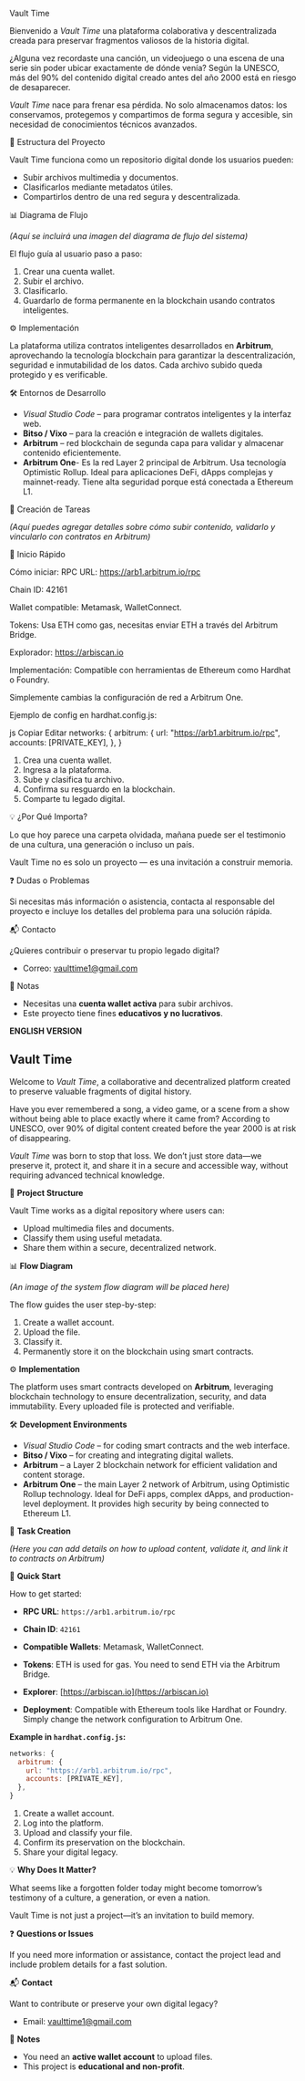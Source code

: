 Vault Time

Bienvenido a *Vault Time* una plataforma colaborativa y descentralizada creada para preservar fragmentos valiosos de la historia digital.

¿Alguna vez recordaste una canción, un videojuego o una escena de una serie sin poder ubicar exactamente de dónde venía? Según la UNESCO, más del 90% del contenido digital creado antes del año 2000 está en riesgo de desaparecer.

*Vault Time* nace para frenar esa pérdida. No solo almacenamos datos: los conservamos, protegemos y compartimos de forma segura y accesible, sin necesidad de conocimientos técnicos avanzados.


🔧 Estructura del Proyecto

Vault Time funciona como un repositorio digital donde los usuarios pueden:

- Subir archivos multimedia y documentos.
- Clasificarlos mediante metadatos útiles.
- Compartirlos dentro de una red segura y descentralizada.


📊 Diagrama de Flujo

*(Aquí se incluirá una imagen del diagrama de flujo del sistema)*

El flujo guía al usuario paso a paso:

1. Crear una cuenta wallet.
2. Subir el archivo.
3. Clasificarlo.
4. Guardarlo de forma permanente en la blockchain usando contratos inteligentes.

⚙️ Implementación

La plataforma utiliza contratos inteligentes desarrollados en **Arbitrum**, aprovechando la tecnología blockchain para garantizar la descentralización, seguridad e inmutabilidad de los datos. Cada archivo subido queda protegido y es verificable.

🛠 Entornos de Desarrollo

- *Visual Studio Code* – para programar contratos inteligentes y la interfaz web.
- **Bitso / Vixo** – para la creación e integración de wallets digitales.
- **Arbitrum** – red blockchain de segunda capa para validar y almacenar contenido eficientemente.
- **Arbitrum One**- Es la red Layer 2 principal de Arbitrum. Usa tecnología Optimistic Rollup. Ideal para aplicaciones DeFi, dApps complejas y mainnet-ready. Tiene alta seguridad porque está conectada a Ethereum L1.

📌 Creación de Tareas

*(Aquí puedes agregar detalles sobre cómo subir contenido, validarlo y vincularlo con contratos en Arbitrum)*

 🚀 Inicio Rápido

Cómo iniciar:
RPC URL:
https://arb1.arbitrum.io/rpc

Chain ID: 42161

Wallet compatible: Metamask, WalletConnect.

Tokens: Usa ETH como gas, necesitas enviar ETH a través del Arbitrum Bridge.

Explorador:
https://arbiscan.io

Implementación:
Compatible con herramientas de Ethereum como Hardhat o Foundry.

Simplemente cambias la configuración de red a Arbitrum One.

Ejemplo de config en hardhat.config.js:

js
Copiar
Editar
networks: {
  arbitrum: {
    url: "https://arb1.arbitrum.io/rpc",
    accounts: [PRIVATE_KEY],
  },
}


1. Crea una cuenta wallet.
2. Ingresa a la plataforma.
3. Sube y clasifica tu archivo.
4. Confirma su resguardo en la blockchain.
5. Comparte tu legado digital.

 💡 ¿Por Qué Importa?

Lo que hoy parece una carpeta olvidada, mañana puede ser el testimonio de una cultura, una generación o incluso un país.

Vault Time no es solo un proyecto — es una invitación a construir memoria.

❓ Dudas o Problemas

Si necesitas más información o asistencia, contacta al responsable del proyecto e incluye los detalles del problema para una solución rápida.

 📬 Contacto

¿Quieres contribuir o preservar tu propio legado digital?

- Correo: vaulttime1@gmail.com

📝 Notas

- Necesitas una **cuenta wallet activa** para subir archivos.
- Este proyecto tiene fines **educativos y no lucrativos**.


**ENGLISH VERSION**

## Vault Time

Welcome to *Vault Time*, a collaborative and decentralized platform created to preserve valuable fragments of digital history.

Have you ever remembered a song, a video game, or a scene from a show without being able to place exactly where it came from? According to UNESCO, over 90% of digital content created before the year 2000 is at risk of disappearing.

*Vault Time* was born to stop that loss. We don’t just store data—we preserve it, protect it, and share it in a secure and accessible way, without requiring advanced technical knowledge.


🔧 **Project Structure**

Vault Time works as a digital repository where users can:

* Upload multimedia files and documents.
* Classify them using useful metadata.
* Share them within a secure, decentralized network.


📊 **Flow Diagram**

*(An image of the system flow diagram will be placed here)*

The flow guides the user step-by-step:

1. Create a wallet account.
2. Upload the file.
3. Classify it.
4. Permanently store it on the blockchain using smart contracts.


⚙️ **Implementation**

The platform uses smart contracts developed on **Arbitrum**, leveraging blockchain technology to ensure decentralization, security, and data immutability. Every uploaded file is protected and verifiable.


🛠 **Development Environments**

* *Visual Studio Code* – for coding smart contracts and the web interface.
* **Bitso / Vixo** – for creating and integrating digital wallets.
* **Arbitrum** – a Layer 2 blockchain network for efficient validation and content storage.
* **Arbitrum One** – the main Layer 2 network of Arbitrum, using Optimistic Rollup technology. Ideal for DeFi apps, complex dApps, and production-level deployment. It provides high security by being connected to Ethereum L1.


📌 **Task Creation**

*(Here you can add details on how to upload content, validate it, and link it to contracts on Arbitrum)*


🚀 **Quick Start**

How to get started:

* **RPC URL**:
  `https://arb1.arbitrum.io/rpc`

* **Chain ID**:
  `42161`

* **Compatible Wallets**:
  Metamask, WalletConnect.

* **Tokens**:
  ETH is used for gas. You need to send ETH via the Arbitrum Bridge.

* **Explorer**:
  [https://arbiscan.io](https://arbiscan.io)

* **Deployment**:
  Compatible with Ethereum tools like Hardhat or Foundry.
  Simply change the network configuration to Arbitrum One.

**Example in `hardhat.config.js`:**

```js
networks: {
  arbitrum: {
    url: "https://arb1.arbitrum.io/rpc",
    accounts: [PRIVATE_KEY],
  },
}
```

1. Create a wallet account.
2. Log into the platform.
3. Upload and classify your file.
4. Confirm its preservation on the blockchain.
5. Share your digital legacy.


💡 **Why Does It Matter?**

What seems like a forgotten folder today might become tomorrow’s testimony of a culture, a generation, or even a nation.

Vault Time is not just a project—it’s an invitation to build memory.


❓ **Questions or Issues**

If you need more information or assistance, contact the project lead and include problem details for a fast solution.

📬 **Contact**

Want to contribute or preserve your own digital legacy?

* Email: vaulttime1@gmail.com


📝 **Notes**

* You need an **active wallet account** to upload files.
* This project is **educational and non-profit**.


